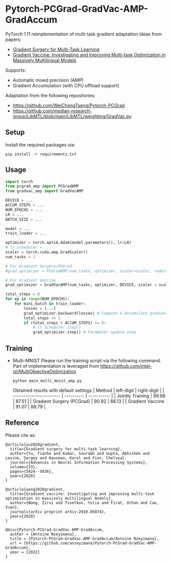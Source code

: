 # Pytorch-PCGrad-GradVac-AMP-GradAccum

PyTorch 1.11 reimplementation of multi task gradient adaptation ideas from papers:
- [Gradient Surgery for Multi-Task Learning](https://arxiv.org/abs/2001.06782)
- [Gradient Vaccine: Investigating and Improving Multi-task Optimization in Massively Multilingual Models](https://arxiv.org/abs/2010.05874)

Supports:
- Automatic mixed precision (AMP)
- Gradient Accumulation (with CPU offload support)

Adaptation from the following repositories:
- https://github.com/WeiChengTseng/Pytorch-PCGrad
- https://github.com/median-research-group/LibMTL/blob/main/LibMTL/weighting/GradVac.py

## Setup
Install the required packages via:
```
pip install -r requirements.txt
```

## Usage

```python
import torch
from pcgrad_amp import PCGradAMP
from gradvac_amp import GradVacAMP

DEVICE = ...
ACCUM_STEPS = ...
NUM_EPOCHS = ...
LR = ...
BATCH_SIZE = ...

model = ...
train_loader = ...

optimizer = torch.optim.Adam(model.parameters(), lr=LR)
# lr_scheduler = ...
scaler = torch.cuda.amp.GradScaler()
num_tasks = 2

# For Gradient Surgery/PCGrad
#grad_optimizer = PCGradAMP(num_tasks, optimizer, scaler=scaler, reduction='sum', cpu_offload= False)

# For Gradient Vaccine
grad_optimizer = GradVacAMP(num_tasks, optimizer, DEVICE, scaler = scaler, beta = 1e-2, reduction='sum', cpu_offload = False)

total_steps = 0
for ep in range(NUM_EPOCHS):
    for mini_batch in train_loader:
        losses = [...]
        grad_optimizer.backward(losses) # Compute & Accumulate gradients
        total_steps += 1
        if (total_steps % ACCUM_STEPS) == 0:
            # lr_scheduler.step()
            grad_optimizer.step() # Parameter update step

```

## Training
- Multi-MNIST
  Please run the training script via the following command. Part of implementation is leveraged from https://github.com/intel-isl/MultiObjectiveOptimization
  ```
  python main_multi_mnist_amp.py
  ```
  Obtained results with default settings
  | Method                  | left-digit | right-digit |
  | ----------------------- | ---------: | ----------: |
  | Jointly Training        |      89.88 |       87.51 |
  | Gradient Surgery (PCGrad) |      90.92 |       88.13 |
  | Gradient Vaccine       |      91.07 |       88.79 |

## Reference

Please cite as:

```
@article{yu2020gradient,
  title={Gradient surgery for multi-task learning},
  author={Yu, Tianhe and Kumar, Saurabh and Gupta, Abhishek and Levine, Sergey and Hausman, Karol and Finn, Chelsea},
  journal={Advances in Neural Information Processing Systems},
  volume={33},
  pages={5824--5836},
  year={2020}
}

@article{wang2020gradient,
  title={Gradient vaccine: Investigating and improving multi-task optimization in massively multilingual models},
  author={Wang, Zirui and Tsvetkov, Yulia and Firat, Orhan and Cao, Yuan},
  journal={arXiv preprint arXiv:2010.05874},
  year={2020}
}

@misc{Pytorch-PCGrad-GradVac-AMP-GradAccum,
  author = {Antoine Nzeyimana},
  title = {Pytorch-PCGrad-GradVac-AMP-GradAccum/Antoine Nzeyimana},
  url = {https://github.com/anzeyimana/Pytorch-PCGrad-GradVac-AMP-GradAccum},
  year = {2022}
}
```
